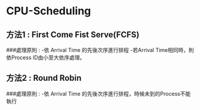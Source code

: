 # CPU-Scheduling

## 方法1 : First Come Fist Serve(FCFS)
###處理原則 : 
-依 Arrival Time 的先後次序進行排程
-若Arrival Time相同時，則依Process ID由小至大依序處理。

## 方法2 : Round Robin
###處理原則 : 
-依 Arrival Time 的先後次序進行排程，時候未到的Process不能執行